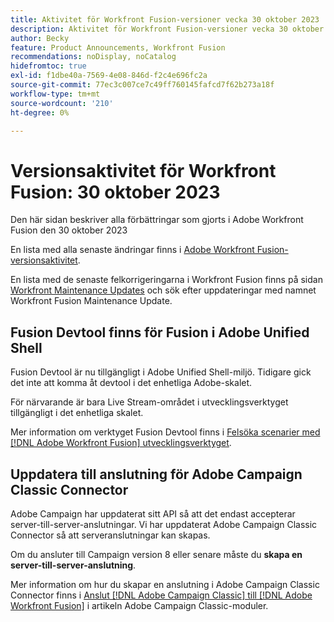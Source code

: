 ```yaml
---
title: Aktivitet för Workfront Fusion-versioner vecka 30 oktober 2023
description: Aktivitet för Workfront Fusion-versioner vecka 30 oktober 2023
author: Becky
feature: Product Announcements, Workfront Fusion
recommendations: noDisplay, noCatalog
hidefromtoc: true
exl-id: f1dbe40a-7569-4e08-846d-f2c4e696fc2a
source-git-commit: 77ec3c007ce7c49ff760145fafcd7f62b273a18f
workflow-type: tm+mt
source-wordcount: '210'
ht-degree: 0%

---
```


# Versionsaktivitet för Workfront Fusion: 30 oktober 2023

Den här sidan beskriver alla förbättringar som gjorts i Adobe Workfront Fusion den 30 oktober 2023

En lista med alla senaste ändringar finns i [Adobe Workfront Fusion-versionsaktivitet](/help/workfront-fusion/fusion-product-releases/fusion-release-activity.md).

En lista med de senaste felkorrigeringarna i Workfront Fusion finns på sidan [Workfront Maintenance Updates](https://experienceleague.adobe.com/docs/workfront-known-issues/releases/current-updates.html) och sök efter uppdateringar med namnet Workfront Fusion Maintenance Update.

## Fusion Devtool finns för Fusion i Adobe Unified Shell

Fusion Devtool är nu tillgängligt i Adobe Unified Shell-miljö. Tidigare gick det inte att komma åt devtool i det enhetliga Adobe-skalet.

För närvarande är bara Live Stream-området i utvecklingsverktyget tillgängligt i det enhetliga skalet.

Mer information om verktyget Fusion Devtool finns i [Felsöka scenarier med  [!DNL Adobe Workfront Fusion] utvecklingsverktyget](/help/workfront-fusion/manage-scenarios/debug-a-scenario.md).

## Uppdatera till anslutning för Adobe Campaign Classic Connector

Adobe Campaign har uppdaterat sitt API så att det endast accepterar server-till-server-anslutningar. Vi har uppdaterat Adobe Campaign Classic Connector så att serveranslutningar kan skapas.

Om du ansluter till Campaign version 8 eller senare måste du **skapa en server-till-server-anslutning**.

Mer information om hur du skapar en anslutning i Adobe Campaign Classic Connector finns i [Anslut [!DNL Adobe Campaign Classic] till [!DNL Adobe Workfront Fusion]](/help/workfront-fusion/references/apps-and-modules/adobe-connectors/adobe-campaign-classic-connector.md#connect-adobe-campaign-to-adobe-workfront-fusion) i artikeln Adobe Campaign Classic-moduler.
